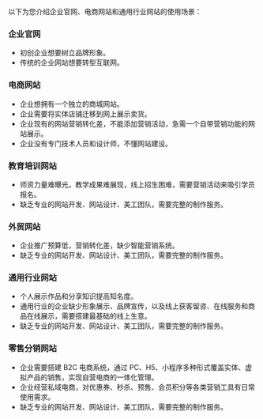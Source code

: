 以下为您介绍企业官网、电商网站和通用行业网站的使用场景：

### 企业官网
- 初创企业想要树立品牌形象。
- 传统的企业网站想要转型互联网。

### 电商网站
- 企业想拥有一个独立的商城网站。
- 企业需要将实体店铺迁移到网上展示卖货。
- 企业现有的网站营销转化差，不能添加营销活动，急需一个自带营销功能的网站展示。
- 企业没有专门技术人员和设计师，不懂网站建设。

### 教育培训网站
- 师资力量难曝光，教学成果难展现，线上招生困难，需要营销活动来吸引学员报名。
- 缺乏专业的网站开发、网站设计、美工团队，需要完整的制作服务。

### 外贸网站
- 企业推广预算低，营销转化差，缺少智能营销系统。
- 缺乏专业的网站开发、网站设计、美工团队，需要完整的制作服务。

### 通用行业网站
- 个人展示作品和分享知识提高知名度。
- 通用行业的企业缺少形象展示、品牌宣传，以及线上获客留咨、在线服务和商品在线展示，需要搭建最基础的线上生意。
- 缺乏专业的网站开发、网站设计、美工团队，需要完整的制作服务。


### 零售分销网站
- 企业需要搭建 B2C 电商系统，通过 PC、H5、小程序多种形式覆盖实体、虚拟产品的销售，实现自营电商的一体化管理。
- 企业经营私域电商，对优惠券、秒杀、预售、会员积分等各类营销工具有日常使用需求。
- 缺乏专业的网站开发、网站设计、美工团队，需要完整的制作服务。
